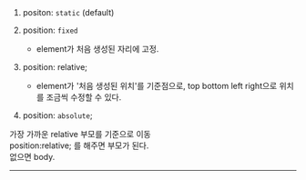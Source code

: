 ## 

1. positon: `static` (default)


2. position: `fixed`
 
    - element가 처음 생성된 자리에 고정.
3. position: relative;


    - element가 '처음 생성된 위치'를 기준점으로, top bottom left right으로 위치를 조금씩 수정할 수 있다.


4. position: `absolute`;


가장 가까운 relative 부모를 기준으로 이동 <br>
position:relative; 를 해주면 부모가 된다. <br>
없으면 body.


<hr> 


